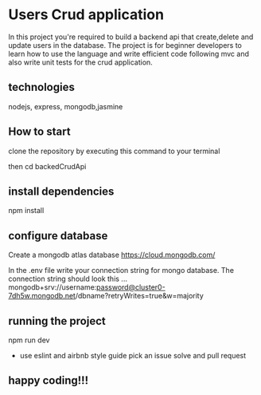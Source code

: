 # Users Crud application
In this project you're required to build a backend api that create,delete and update  users in the database.
The project is for beginner developers to learn how to use the language and write efficient code following mvc 
and also write unit tests for the crud application.
## technologies 
nodejs, express, mongodb,jasmine
## How to start
clone the repository by executing this command to your terminal

then cd backedCrudApi
## install dependencies
npm install
## configure database 
Create a mongodb atlas database  https://cloud.mongodb.com/

In the .env file write your connection string for mongo database.
The connection string should look this ...
mongodb+srv://username:password@cluster0-7dh5w.mongodb.net/dbname?retryWrites=true&w=majority

## running the project
npm run dev

* use eslint and airbnb style guide
pick an issue solve and pull request

## happy coding!!! 
 
